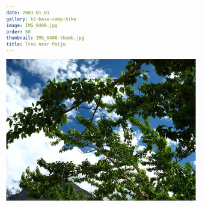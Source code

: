 ```yaml
---
date: 2003-01-01
gallery: k2-base-camp-hike
image: IMG_0408.jpg
order: 50
thumbnail: IMG_0408-thumb.jpg
title: Tree near Paiju
---
```


![Tree near Paiju](./IMG_0408.jpg)